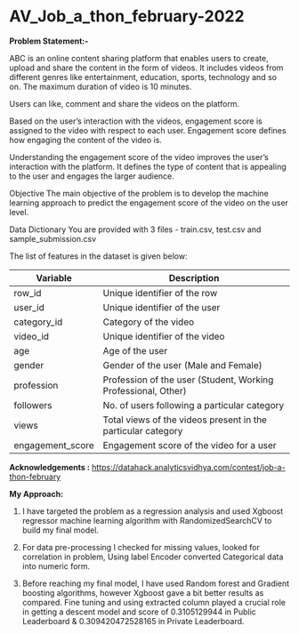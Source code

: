 # AV_Job_a_thon_february-2022

**Problem Statement:-**

ABC is an online content sharing platform that enables users to create, upload and share the content in the form of videos. It includes videos from different genres like entertainment, education, sports, technology and so on. The maximum duration of video is 10 minutes.

Users can like, comment and share the videos on the platform.

Based on the user’s interaction with the videos, engagement score is assigned to the video with respect to each user. Engagement score defines how engaging the content of the video is.

Understanding the engagement score of the video improves the user’s interaction with the platform. It defines the type of content that is appealing to the user and engages the larger audience.

Objective
The main objective of the problem is to develop the machine learning approach to predict the engagement score of the video on the user level.

Data Dictionary
You are provided with 3 files - train.csv, test.csv and sample_submission.csv

The list of features in the dataset is given below:

| **Variable** |	**Description** |
|----------|---------------|
| row_id	| Unique identifier of the row|
| user_id	| Unique identifier of the user
| category_id |	Category of the video|
| video_id |	Unique identifier of the video |
| age |	Age of the user|
| gender |	Gender of the user (Male and Female)|
| profession|	Profession of the user (Student, Working Professional, Other)|
|followers |	No. of users following a particular category|
| views |	Total views of the videos present in the particular category |
| engagement_score |	Engagement score of the video for a user |


**Acknowledgements :**
https://datahack.analyticsvidhya.com/contest/job-a-thon-february

**My Approach:**

1.	I have targeted the problem as a regression analysis and used Xgboost regressor machine learning algorithm with RandomizedSearchCV  to build my final model.
2.	For data pre-processing I checked for missing values, looked for correlation in  problem, Using label Encoder converted Categorical data into numeric form.

3.	Before reaching my final model, I have used Random forest and Gradient boosting algorithms, however Xgboost gave a bit better results as compared.
Fine tuning and using extracted column played a crucial role in getting a descent model and score of 0.3105129944 in Public Leaderboard & 0.309420472528165 in Private Leaderboard.


